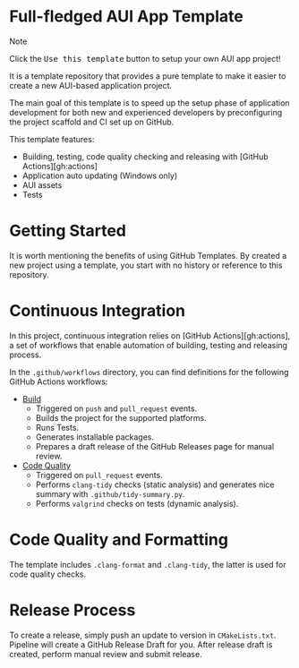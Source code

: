 # Full-fledged AUI App Template

> [!NOTE]
> Click the <kbd>Use this template</kbd> button to setup your own AUI app project!

It is a template repository that provides a pure template to make it easier to create a new AUI-based application
project.

The main goal of this template is to speed up the setup phase of application development for both new and experienced
developers by preconfiguring the project scaffold and CI set up on GitHub.

This template features:
- Building, testing, code quality checking and releasing with [GitHub Actions][gh:actions]
- Application auto updating (Windows only)
- AUI assets
- Tests

# Getting Started

It is worth mentioning the benefits of using GitHub Templates. By created a new project using a template, you start with
no history or reference to this repository.

# Continuous Integration

In this project, continuous integration relies on [GitHub Actions][gh:actions], a set of workflows that enable
automation of building, testing and releasing process.

In the `.github/workflows` directory, you can find definitions for the following GitHub Actions workflows:
- [Build](.github/workflows/build.yml)
  - Triggered on `push` and `pull_request` events.
  - Builds the project for the supported platforms.
  - Runs Tests.
  - Generates installable packages.
  - Prepares a draft release of the GitHub Releases page for manual review.
- [Code Quality](.github/workflows/code-quality.yml)
  - Triggered on `pull_request` events.
  - Performs `clang-tidy` checks (static analysis) and generates nice summary with `.github/tidy-summary.py`.
  - Performs `valgrind` checks on tests (dynamic analysis).


# Code Quality and Formatting

The template includes `.clang-format` and `.clang-tidy`, the latter is used for code quality checks.

# Release Process

To create a release, simply push an update to version in `CMakeLists.txt`. Pipeline will create a GitHub Release Draft
for you. After release draft is created, perform manual review and submit release.
